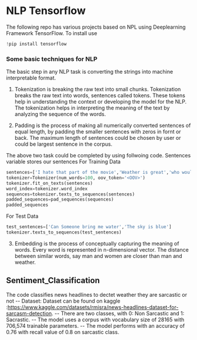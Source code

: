 # NLP Tensorflow
The following repo has various projects based on NPL using Deeplearning Framework TensorFlow. To install use
```python
!pip install tensorflow
```
### Some basic techniques for NLP
The basic step in any NLP task is converting the strings into machine interpretable format.
1. Tokenization is breaking the raw text into small chunks. Tokenization breaks the raw text into words, sentences called tokens. These tokens help in understanding the context or developing the model for the NLP. The tokenization helps in interpreting the meaning of the text by analyzing the sequence of the words.

2. Padding is the process of making all numerically converted sentences of equal length, by padding the smaller sentences with zeros in fornt or back. The maximum length of sentences could be chosen by user or could be largest sentence in the corpus.

The above two task could be completed by using follwoing code. Sentences variable stores our sentences
For Training Data
```python
sentences=['I hate that part of the movie','Weather is great','who would hate this']
tokenizer=Tokenizer(num_words=100, oov_token='<OOV>')
tokenizer.fit_on_texts(sentences)
word_index=tokenizer.word_index
sequences=tokenizer.texts_to_sequences(sentences)
padded_sequences=pad_sequences(sequences)
padded_sequences
```

For Test Data
```python
test_sentences=['Can Someone bring me water','The sky is blue']
tokenizer.texts_to_sequences(test_sentences)
```

3. Embedding is the process of conceptually capturing the meaning of words. Every word is represented in n-dimensional vector. The distance between similar words, say man and women are closer than man and weather.


## Sentiment_Classification
The code classifies news headlines to dectet weather they are sarcastic or not
-- Dataset: Dataset can be found on kaggle :https://www.kaggle.com/datasets/rmisra/news-headlines-dataset-for-sarcasm-detection.
-- There are two classes, with 0: Non Sarcastic and 1: Sacrastic.
-- The model uses a corpus with vocabulary size of 28165 with 706,574 trainable parameters.
-- The model performs with an accuracy of 0.76 with recall value of 0.8 on sarcastic class.
